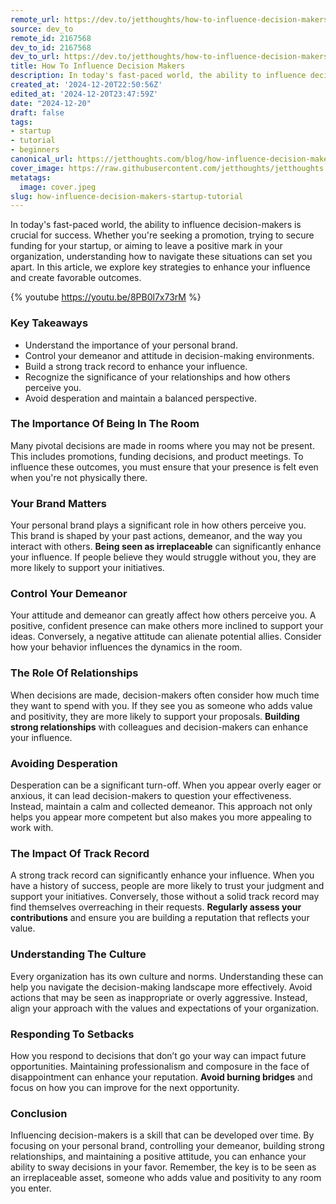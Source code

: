 ```yaml
---
remote_url: https://dev.to/jetthoughts/how-to-influence-decision-makers-1fmo
source: dev_to
remote_id: 2167568
dev_to_id: 2167568
dev_to_url: https://dev.to/jetthoughts/how-to-influence-decision-makers-1fmo
title: How To Influence Decision Makers
description: In today's fast-paced world, the ability to influence decision-makers is crucial for success. Whether...
created_at: '2024-12-20T22:50:56Z'
edited_at: '2024-12-20T23:47:59Z'
date: "2024-12-20"
draft: false
tags:
- startup
- tutorial
- beginners
canonical_url: https://jetthoughts.com/blog/how-influence-decision-makers-startup-tutorial/
cover_image: https://raw.githubusercontent.com/jetthoughts/jetthoughts.github.io/master/content/blog/how-influence-decision-makers-startup-tutorial/cover.jpeg
metatags:
  image: cover.jpeg
slug: how-influence-decision-makers-startup-tutorial
---
```

In today's fast-paced world, the ability to influence decision-makers is crucial for success. Whether you're seeking a promotion, trying to secure funding for your startup, or aiming to leave a positive mark in your organization, understanding how to navigate these situations can set you apart. In this article, we explore key strategies to enhance your influence and create favorable outcomes.

{% youtube <https://youtu.be/8PB0l7x73rM> %}

### Key Takeaways

*   Understand the importance of your personal brand.
*   Control your demeanor and attitude in decision-making environments.
*   Build a strong track record to enhance your influence.
*   Recognize the significance of your relationships and how others perceive you.
*   Avoid desperation and maintain a balanced perspective.

### The Importance Of Being In The Room

Many pivotal decisions are made in rooms where you may not be present. This includes promotions, funding decisions, and product meetings. To influence these outcomes, you must ensure that your presence is felt even when you're not physically there.

### Your Brand Matters

Your personal brand plays a significant role in how others perceive you. This brand is shaped by your past actions, demeanor, and the way you interact with others. **Being seen as irreplaceable** can significantly enhance your influence. If people believe they would struggle without you, they are more likely to support your initiatives.

### Control Your Demeanor

Your attitude and demeanor can greatly affect how others perceive you. A positive, confident presence can make others more inclined to support your ideas. Conversely, a negative attitude can alienate potential allies. Consider how your behavior influences the dynamics in the room.

### The Role Of Relationships

When decisions are made, decision-makers often consider how much time they want to spend with you. If they see you as someone who adds value and positivity, they are more likely to support your proposals. **Building strong relationships** with colleagues and decision-makers can enhance your influence.

### Avoiding Desperation

Desperation can be a significant turn-off. When you appear overly eager or anxious, it can lead decision-makers to question your effectiveness. Instead, maintain a calm and collected demeanor. This approach not only helps you appear more competent but also makes you more appealing to work with.

### The Impact Of Track Record

A strong track record can significantly enhance your influence. When you have a history of success, people are more likely to trust your judgment and support your initiatives. Conversely, those without a solid track record may find themselves overreaching in their requests. **Regularly assess your contributions** and ensure you are building a reputation that reflects your value.

### Understanding The Culture

Every organization has its own culture and norms. Understanding these can help you navigate the decision-making landscape more effectively. Avoid actions that may be seen as inappropriate or overly aggressive. Instead, align your approach with the values and expectations of your organization.

### Responding To Setbacks

How you respond to decisions that don’t go your way can impact future opportunities. Maintaining professionalism and composure in the face of disappointment can enhance your reputation. **Avoid burning bridges** and focus on how you can improve for the next opportunity.

### Conclusion

Influencing decision-makers is a skill that can be developed over time. By focusing on your personal brand, controlling your demeanor, building strong relationships, and maintaining a positive attitude, you can enhance your ability to sway decisions in your favor. Remember, the key is to be seen as an irreplaceable asset, someone who adds value and positivity to any room you enter.
